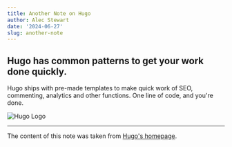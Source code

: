 ```yaml
---
title: Another Note on Hugo
author: Alec Stewart
date: '2024-06-27'
slug: another-note
---
```


## Hugo has common patterns to get your work done quickly.

Hugo ships with pre-made templates to make quick work of SEO, commenting, analytics and other functions. One line of code, and you're done.

![Hugo Logo](https://gohugo.io/images/hugo-logo-wide.svg)

***

The content of this note was taken from [Hugo's homepage](https://gohugo.io).